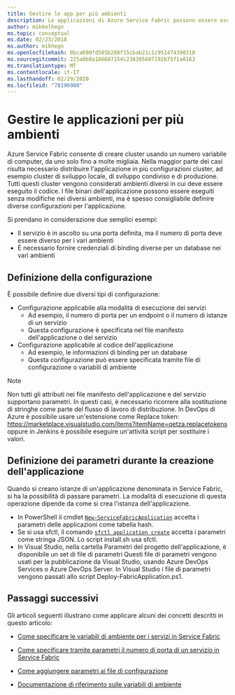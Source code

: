 ```yaml
---
title: Gestire le app per più ambienti
description: Le applicazioni di Azure Service Fabric possono essere eseguite su cluster con dimensioni che variano da un solo computer a molte migliaia. In alcuni casi è possibile che si voglia configurare l'applicazione in modo diverso per i diversi ambienti. Questo articolo illustra come definire diversi parametri dell'applicazione per ogni ambiente,
author: mikkelhegn
ms.topic: conceptual
ms.date: 02/23/2018
ms.author: mikhegn
ms.openlocfilehash: 0bca690fd585b288f15cbab21c1c951474390318
ms.sourcegitcommit: 225a0b8a186687154c238305607192b75f1a8163
ms.translationtype: MT
ms.contentlocale: it-IT
ms.lasthandoff: 02/29/2020
ms.locfileid: "78196980"
---
```

# <a name="manage-applications-for-multiple-environments"></a>Gestire le applicazioni per più ambienti

Azure Service Fabric consente di creare cluster usando un numero variabile di computer, da uno solo fino a molte migliaia. Nella maggior parte dei casi risulta necessario distribuire l'applicazione in più configurazioni cluster, ad esempio cluster di sviluppo locale, di sviluppo condiviso e di produzione. Tutti questi cluster vengono considerati ambienti diversi in cui deve essere eseguito il codice. I file binari dell'applicazione possono essere eseguiti senza modifiche nei diversi ambienti, ma è spesso consigliabile definire diverse configurazioni per l'applicazione.

Si prendano in considerazione due semplici esempi:
  - Il servizio è in ascolto su una porta definita, ma il numero di porta deve essere diverso per i vari ambienti
  - È necessario fornire credenziali di binding diverse per un database nei vari ambienti

## <a name="specifying-configuration"></a>Definizione della configurazione

È possibile definire due diversi tipi di configurazione:

- Configurazione applicabile alla modalità di esecuzione dei servizi
  - Ad esempio, il numero di porta per un endpoint o il numero di istanze di un servizio
  - Questa configurazione è specificata nel file manifesto dell'applicazione o del servizio
- Configurazione applicabile al codice dell'applicazione
  - Ad esempio, le informazioni di binding per un database
  - Questa configurazione può essere specificata tramite file di configurazione o variabili di ambiente

> [!NOTE]
> Non tutti gli attributi nei file manifesto dell'applicazione e del servizio supportano parametri.
> In questi casi, è necessario ricorrere alla sostituzione di stringhe come parte del flusso di lavoro di distribuzione. In DevOps di Azure è possibile usare un'estensione come Replace token: https://marketplace.visualstudio.com/items?itemName=qetza.replacetokens oppure in Jenkins è possibile eseguire un'attività script per sostituire i valori.
>

## <a name="specifying-parameters-during-application-creation"></a>Definizione dei parametri durante la creazione dell'applicazione

Quando si creano istanze di un'applicazione denominata in Service Fabric, si ha la possibilità di passare parametri. La modalità di esecuzione di questa operazione dipende da come si crea l'istanza dell'applicazione.

  - In PowerShell il cmdlet [`New-ServiceFabricApplication`](https://docs.microsoft.com/powershell/module/servicefabric/new-servicefabricapplication?view=azureservicefabricps) accetta i parametri delle applicazioni come tabella hash.
  - Se si usa sfctl, il comando [`sfctl application create`](https://docs.microsoft.com/azure/service-fabric/service-fabric-sfctl-application#sfctl-application-create) accetta i parametri come stringa JSON. Lo script install.sh usa sfctl.
  - In Visual Studio, nella cartella Parametri del progetto dell'applicazione, è disponibile un set di file di parametri Questi file di parametri vengono usati per la pubblicazione da Visual Studio, usando Azure DevOps Services o Azure DevOps Server. In Visual Studio i file di parametri vengono passati allo script Deploy-FabricApplication.ps1.

## <a name="next-steps"></a>Passaggi successivi
Gli articoli seguenti illustrano come applicare alcuni dei concetti descritti in questo articolo:

- [Come specificare le variabili di ambiente per i servizi in Service Fabric](service-fabric-how-to-specify-environment-variables.md)
- [Come specificare tramite parametri il numero di porta di un servizio in Service Fabric](service-fabric-how-to-specify-port-number-using-parameters.md)
- [Come aggiungere parametri ai file di configurazione](service-fabric-how-to-parameterize-configuration-files.md)

- [Documentazione di riferimento sulle variabili di ambiente](service-fabric-environment-variables-reference.md)
